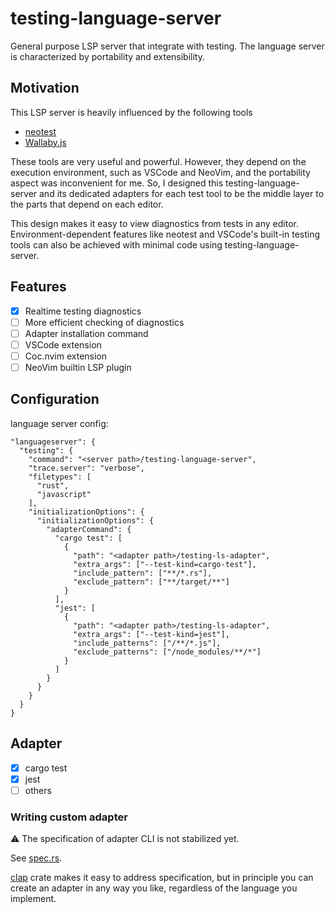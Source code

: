 # testing-language-server

General purpose LSP server that integrate with testing.
The language server is characterized by portability and extensibility.

## Motivation
This LSP server is heavily influenced by the following tools

- [neotest](https://github.com/nvim-neotest/neotest)
- [Wallaby.js](https://wallabyjs.com)

These tools are very useful and powerful. However, they depend on the execution environment, such as VSCode and NeoVim, and the portability aspect was inconvenient for me.
So, I designed this testing-language-server and its dedicated adapters for each test tool to be the middle layer to the parts that depend on each editor. 

This design makes it easy to view diagnostics from tests in any editor. Environment-dependent features like neotest and VSCode's built-in testing tools can also be achieved with minimal code using testing-language-server.

## Features

- [x] Realtime testing diagnostics
- [ ] More efficient checking of diagnostics
- [ ] Adapter installation command
- [ ] VSCode extension
- [ ] Coc.nvim extension
- [ ] NeoVim builtin LSP plugin

## Configuration

language server config:

```
"languageserver": {
  "testing": {
    "command": "<server path>/testing-language-server",
    "trace.server": "verbose",
    "filetypes": [
      "rust",
      "javascript"
    ],
    "initializationOptions": {
      "initializationOptions": {
        "adapterCommand": {
          "cargo test": [
            {
              "path": "<adapter path>/testing-ls-adapter",
              "extra_args": ["--test-kind=cargo-test"],
              "include_pattern": ["**/*.rs"],
              "exclude_pattern": ["**/target/**"]
            }
          ],
          "jest": [
            {
              "path": "<adapter path>/testing-ls-adapter",
              "extra_args": ["--test-kind=jest"],
              "include_patterns": ["/**/*.js"],
              "exclude_patterns": ["/node_modules/**/*"]
            }
          ]
        }
      }
    }
  }
}
```

## Adapter

- [x] cargo test
- [x] jest
- [ ] others

### Writing custom adapter
⚠ The specification of adapter CLI is not stabilized yet.

See [spec.rs](./src/spec.rs).

[clap](https://docs.rs/clap) crate makes it easy to address specification, but in principle you can create an adapter in any way you like, regardless of the language you implement.
